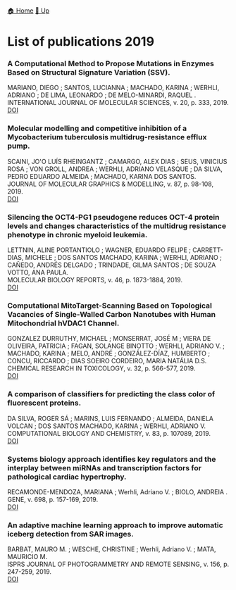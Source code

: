 [🏠 Home](../index.md) [🔼 Up](../publications.md)

# List of publications 2019

### A Computational Method to Propose Mutations in Enzymes Based on Structural Signature Variation (SSV).
MARIANO, DIEGO ; SANTOS, LUCIANNA ; MACHADO, KARINA ; WERHLI, ADRIANO ; DE LIMA, LEONARDO ; DE MELO-MINARDI, RAQUEL . <br />
INTERNATIONAL JOURNAL OF MOLECULAR SCIENCES, v. 20, p. 333, 2019.<br />
[DOI](http://dx.doi.org/10.3390/ijms20020333)

### Molecular modelling and competitive inhibition of a Mycobacterium tuberculosis multidrug-resistance efflux pump.
SCAINI, JO'O LUÍS RHEINGANTZ ; CAMARGO, ALEX DIAS ; SEUS, VINICIUS ROSA ; VON GROLL, ANDREA ; WERHLI, ADRIANO VELASQUE ; DA SILVA, PEDRO EDUARDO ALMEIDA ; MACHADO, KARINA DOS SANTOS. <br />
JOURNAL OF MOLECULAR GRAPHICS & MODELLING, v. 87, p. 98-108, 2019.<br />
[DOI](https://www.sciencedirect.com/science/article/abs/pii/S109332631830411X?via%3Dihub)

### Silencing the OCT4-PG1 pseudogene reduces OCT-4 protein levels and changes characteristics of the multidrug resistance phenotype in chronic myeloid leukemia.
LETTNIN, ALINE PORTANTIOLO ; WAGNER, EDUARDO FELIPE ; CARRETT-DIAS, MICHELE ; DOS SANTOS MACHADO, KARINA ; WERHLI, ADRIANO ; CAÑEDO, ANDRÉS DELGADO ; TRINDADE, GILMA SANTOS ; DE SOUZA VOTTO, ANA PAULA.<br />
MOLECULAR BIOLOGY REPORTS, v. 46, p. 1873-1884, 2019.<br />
[DOI](http://dx.doi.org/10.1007/s11033-019-04639-4)

### Computational MitoTarget-Scanning Based on Topological Vacancies of Single-Walled Carbon Nanotubes with Human Mitochondrial hVDAC1 Channel.
GONZALEZ DURRUTHY, MICHAEL ; MONSERRAT, JOSÉ M ; VIERA DE OLIVEIRA, PATRICIA ; FAGAN, SOLANGE BINOTTO ; WERHLI, ADRIANO V. ; MACHADO, KARINA ; MELO, ANDRÉ ; GONZÁLEZ-DÍAZ, HUMBERTO ; CONCU, RICCARDO ; DIAS SOEIRO CORDEIRO, MARIA NATÁLIA D.S.<br />
CHEMICAL RESEARCH IN TOXICOLOGY, v. 32, p. 566-577, 2019.<br />
[DOI](https://pubs.acs.org/doi/10.1021/acs.chemrestox.8b00266)

### A comparison of classifiers for predicting the class color of fluorescent proteins.
DA SILVA, ROGER SÁ ; MARINS, LUIS FERNANDO ; ALMEIDA, DANIELA VOLCAN ; DOS SANTOS MACHADO, KARINA ; WERHLI, ADRIANO V.<br />
COMPUTATIONAL BIOLOGY AND CHEMISTRY, v. 83, p. 107089, 2019.<br />
[DOI](https://linkinghub.elsevier.com/retrieve/pii/S1476927119304712)

### Systems biology approach identifies key regulators and the interplay between miRNAs and transcription factors for pathological cardiac hypertrophy.
RECAMONDE-MENDOZA, MARIANA ; Werhli, Adriano V. ; BIOLO, ANDREIA .<br />
GENE, v. 698, p. 157-169, 2019.<br />
[DOI](https://linkinghub.elsevier.com/retrieve/pii/S0378111919301908)

###  An adaptive machine learning approach to improve automatic iceberg detection from SAR images. 
BARBAT, MAURO M. ; WESCHE, CHRISTINE ; Werhli, Adriano V. ; MATA, MAURICIO M. <br />
ISPRS JOURNAL OF PHOTOGRAMMETRY AND REMOTE SENSING, v. 156, p. 247-259, 2019.<br />
[DOI](https://linkinghub.elsevier.com/retrieve/pii/S0924271619301996)
